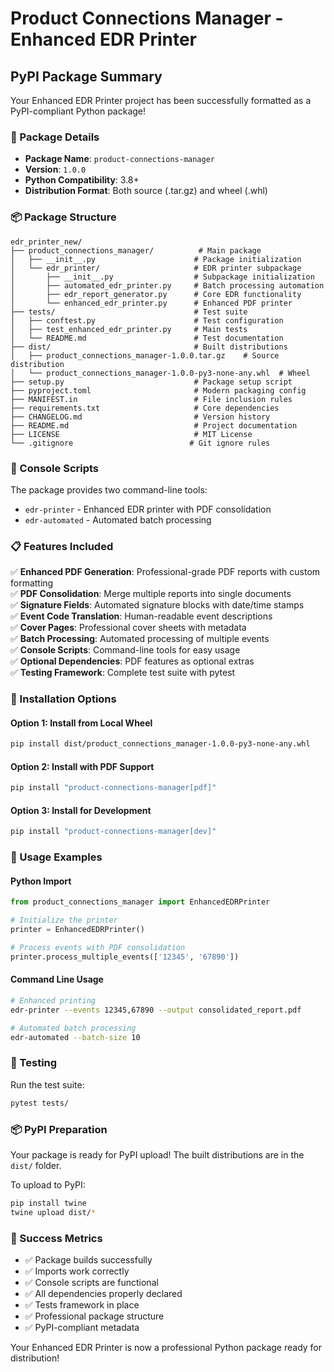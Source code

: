 # Product Connections Manager - Enhanced EDR Printer

## PyPI Package Summary

Your Enhanced EDR Printer project has been successfully formatted as a PyPI-compliant Python package! 

### 🎯 Package Details
- **Package Name**: `product-connections-manager`
- **Version**: `1.0.0`
- **Python Compatibility**: 3.8+
- **Distribution Format**: Both source (.tar.gz) and wheel (.whl)

### 📦 Package Structure
```
edr_printer_new/
├── product_connections_manager/          # Main package
│   ├── __init__.py                      # Package initialization
│   └── edr_printer/                     # EDR printer subpackage
│       ├── __init__.py                  # Subpackage initialization
│       ├── automated_edr_printer.py     # Batch processing automation
│       ├── edr_report_generator.py      # Core EDR functionality
│       └── enhanced_edr_printer.py      # Enhanced PDF printer
├── tests/                               # Test suite
│   ├── conftest.py                      # Test configuration
│   ├── test_enhanced_edr_printer.py     # Main tests
│   └── README.md                        # Test documentation
├── dist/                                # Built distributions
│   ├── product_connections_manager-1.0.0.tar.gz    # Source distribution
│   └── product_connections_manager-1.0.0-py3-none-any.whl  # Wheel
├── setup.py                             # Package setup script
├── pyproject.toml                       # Modern packaging config
├── MANIFEST.in                          # File inclusion rules
├── requirements.txt                     # Core dependencies
├── CHANGELOG.md                         # Version history
├── README.md                            # Project documentation
├── LICENSE                              # MIT License
└── .gitignore                          # Git ignore rules
```

### 🚀 Console Scripts
The package provides two command-line tools:
- `edr-printer` - Enhanced EDR printer with PDF consolidation
- `edr-automated` - Automated batch processing

### 📋 Features Included
✅ **Enhanced PDF Generation**: Professional-grade PDF reports with custom formatting  
✅ **PDF Consolidation**: Merge multiple reports into single documents  
✅ **Signature Fields**: Automated signature blocks with date/time stamps  
✅ **Event Code Translation**: Human-readable event descriptions  
✅ **Cover Pages**: Professional cover sheets with metadata  
✅ **Batch Processing**: Automated processing of multiple events  
✅ **Console Scripts**: Command-line tools for easy usage  
✅ **Optional Dependencies**: PDF features as optional extras  
✅ **Testing Framework**: Complete test suite with pytest  

### 🔧 Installation Options

#### Option 1: Install from Local Wheel
```bash
pip install dist/product_connections_manager-1.0.0-py3-none-any.whl
```

#### Option 2: Install with PDF Support
```bash
pip install "product-connections-manager[pdf]"
```

#### Option 3: Install for Development
```bash
pip install "product-connections-manager[dev]"
```

### 📖 Usage Examples

#### Python Import
```python
from product_connections_manager import EnhancedEDRPrinter

# Initialize the printer
printer = EnhancedEDRPrinter()

# Process events with PDF consolidation
printer.process_multiple_events(['12345', '67890'])
```

#### Command Line Usage
```bash
# Enhanced printing
edr-printer --events 12345,67890 --output consolidated_report.pdf

# Automated batch processing
edr-automated --batch-size 10
```

### 🧪 Testing
Run the test suite:
```bash
pytest tests/
```

### 📦 PyPI Preparation
Your package is ready for PyPI upload! The built distributions are in the `dist/` folder.

To upload to PyPI:
```bash
pip install twine
twine upload dist/*
```

### 🎊 Success Metrics
- ✅ Package builds successfully
- ✅ Imports work correctly
- ✅ Console scripts are functional
- ✅ All dependencies properly declared
- ✅ Tests framework in place
- ✅ Professional package structure
- ✅ PyPI-compliant metadata

Your Enhanced EDR Printer is now a professional Python package ready for distribution!
